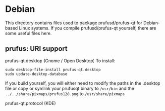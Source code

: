 
Debian
====================
This directory contains files used to package prufusd/prufus-qt
for Debian-based Linux systems. If you compile prufusd/prufus-qt yourself, there are some useful files here.

## prufus: URI support ##


prufus-qt.desktop  (Gnome / Open Desktop)
To install:

	sudo desktop-file-install prufus-qt.desktop
	sudo update-desktop-database

If you build yourself, you will either need to modify the paths in
the .desktop file or copy or symlink your prufusqt binary to `/usr/bin`
and the `../../share/pixmaps/prufus128.png` to `/usr/share/pixmaps`

prufus-qt.protocol (KDE)

